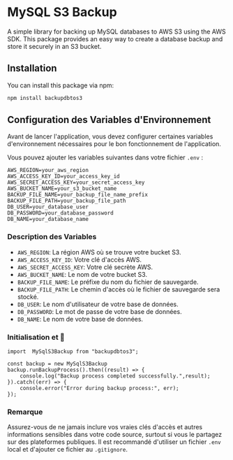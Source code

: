 # MySQL S3 Backup

A simple library for backing up MySQL databases to AWS S3 using the AWS SDK. This package provides an easy way to create a database backup and store it securely in an S3 bucket.

## Installation

You can install this package via npm:

```bash
npm install backupdbtos3
```


## Configuration des Variables d'Environnement

Avant de lancer l'application, vous devez configurer certaines variables d'environnement nécessaires pour le bon fonctionnement de l'application.

Vous pouvez ajouter les variables suivantes dans votre fichier `.env` :


```
AWS_REGION=your_aws_region
AWS_ACCESS_KEY_ID=your_access_key_id
AWS_SECRET_ACCESS_KEY=your_secret_access_key
AWS_BUCKET_NAME=your_s3_bucket_name
BACKUP_FILE_NAME=your_backup_file_name_prefix
BACKUP_FILE_PATH=your_backup_file_path
DB_USER=your_database_user
DB_PASSWORD=your_database_password
DB_NAME=your_database_name
```


### Description des Variables

- `AWS_REGION`: La région AWS où se trouve votre bucket S3.
- `AWS_ACCESS_KEY_ID`: Votre clé d'accès AWS.
- `AWS_SECRET_ACCESS_KEY`: Votre clé secrète AWS.
- `AWS_BUCKET_NAME`: Le nom de votre bucket S3.
- `BACKUP_FILE_NAME`: Le préfixe du nom du fichier de sauvegarde.
- `BACKUP_FILE_PATH`: Le chemin d'accès où le fichier de sauvegarde sera stocké.
- `DB_USER`: Le nom d'utilisateur de votre base de données.
- `DB_PASSWORD`: Le mot de passe de votre base de données.
- `DB_NAME`: Le nom de votre base de données.

### Initialisation et 🚀
```
import  MySqlS3Backup from "backupdbtos3"; 

const backup = new MySqlS3Backup
backup.runBackupProcess().then((result) => {
    console.log("Backup process completed successfully.",result);
}).catch((err) => {
    console.error("Error during backup process:", err);
});
```

### Remarque

Assurez-vous de ne jamais inclure vos vraies clés d'accès et autres informations sensibles dans votre code source, surtout si vous le partagez sur des plateformes publiques. Il est recommandé d'utiliser un fichier `.env` local et d'ajouter ce fichier au `.gitignore`.
